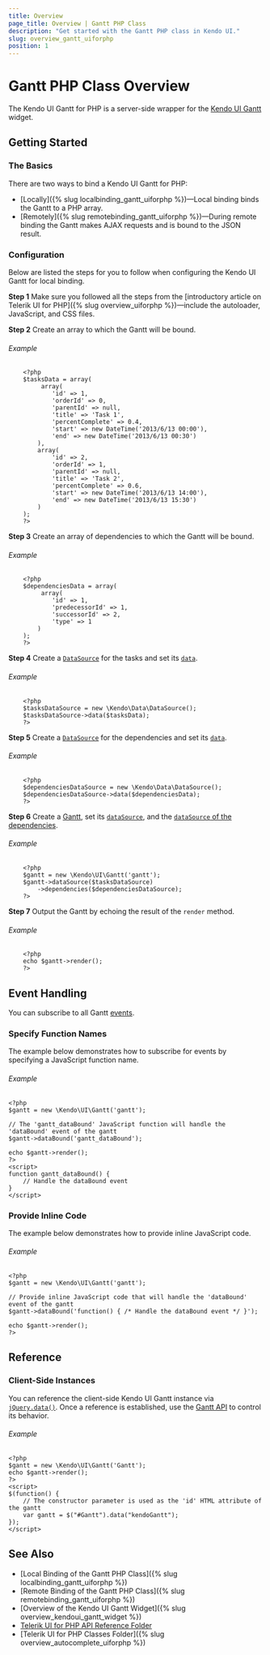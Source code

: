 ```yaml
---
title: Overview
page_title: Overview | Gantt PHP Class
description: "Get started with the Gantt PHP class in Kendo UI."
slug: overview_gantt_uiforphp
position: 1
---
```


# Gantt PHP Class Overview

The Kendo UI Gantt for PHP is a server-side wrapper for the [Kendo UI Gantt](/api/javascript/ui/gantt) widget.

## Getting Started

### The Basics

There are two ways to bind a Kendo UI Gantt for PHP:

* [Locally]({% slug localbinding_gantt_uiforphp %})&mdash;Local binding binds the Gantt to a PHP array.
* [Remotely]({% slug remotebinding_gantt_uiforphp %})&mdash;During remote binding the Gantt makes AJAX requests and is bound to the JSON result.

### Configuration

Below are listed the steps for you to follow when configuring the Kendo UI Gantt for local binding.

**Step 1** Make sure you followed all the steps from the [introductory article on Telerik UI for PHP]({% slug overview_uiforphp %})&mdash;include the autoloader, JavaScript, and CSS files.

**Step 2** Create an array to which the Gantt will be bound.

###### Example

        <?php
        $tasksData = array(
             array(
                'id' => 1,
                'orderId' => 0,
                'parentId' => null,
                'title' => 'Task 1',
                'percentComplete' => 0.4,
                'start' => new DateTime('2013/6/13 00:00'),
                'end' => new DateTime('2013/6/13 00:30')
            ),
            array(
                'id' => 2,
                'orderId' => 1,
                'parentId' => null,
                'title' => 'Task 2',
                'percentComplete' => 0.6,
                'start' => new DateTime('2013/6/13 14:00'),
                'end' => new DateTime('2013/6/13 15:30')
            )
        );
        ?>

**Step 3** Create an array of dependencies to which the Gantt will be bound.

###### Example

        <?php
        $dependenciesData = array(
             array(
                'id' => 1,
                'predecessorId' => 1,
                'successorId' => 2,
                'type' => 1
            )
        );
        ?>

**Step 4** Create a [`DataSource`](/api/php/Kendo/Data/DataSource) for the tasks and set its [`data`](/api/php/Kendo/Data/DataSource#data).

###### Example

        <?php
        $tasksDataSource = new \Kendo\Data\DataSource();
        $tasksDataSource->data($tasksData);
        ?>

**Step 5** Create a [`DataSource`](/api/php/Kendo/Data/DataSource) for the dependencies and set its [`data`](/api/php/Kendo/Data/DataSource#data).

###### Example

        <?php
        $dependenciesDataSource = new \Kendo\Data\DataSource();
        $dependenciesDataSource->data($dependenciesData);
        ?>

**Step 6** Create a [Gantt](/api/php/Kendo/UI/Gantt), set its [`dataSource`](/api/php/Kendo/UI/Gantt#datasource), and the [`dataSource` of the dependencies](/api/php/Kendo/UI/Gantt#dependencies).

###### Example

        <?php
        $gantt = new \Kendo\UI\Gantt('gantt');
        $gantt->dataSource($tasksDataSource)
            ->dependencies($dependenciesDataSource);
        ?>

**Step 7** Output the Gantt by echoing the result of the `render` method.

###### Example

        <?php
        echo $gantt->render();
        ?>

## Event Handling

You can subscribe to all Gantt [events](/api/javascript/ui/gantt#events).

### Specify Function Names

The example below demonstrates how to subscribe for events by specifying a JavaScript function name.

###### Example

    <?php
    $gantt = new \Kendo\UI\Gantt('gantt');

    // The 'gantt_dataBound' JavaScript function will handle the 'dataBound' event of the gantt
    $gantt->dataBound('gantt_dataBound');

    echo $gantt->render();
    ?>
    <script>
    function gantt_dataBound() {
        // Handle the dataBound event
    }
    </script>

### Provide Inline Code

The example below demonstrates how to provide inline JavaScript code.

###### Example

    <?php
    $gantt = new \Kendo\UI\Gantt('gantt');

    // Provide inline JavaScript code that will handle the 'dataBound' event of the gantt
    $gantt->dataBound('function() { /* Handle the dataBound event */ }');

    echo $gantt->render();
    ?>

<!--*-->
## Reference

### Client-Side Instances

You can reference the client-side Kendo UI Gantt instance via [`jQuery.data()`](http://api.jquery.com/jQuery.data/). Once a reference is established, use the [Gantt API](/api/javascript/ui/gantt#methods) to control its behavior.

###### Example

    <?php
    $gantt = new \Kendo\UI\Gantt('Gantt');
    echo $gantt->render();
    ?>
    <script>
    $(function() {
        // The constructor parameter is used as the 'id' HTML attribute of the gantt
        var gantt = $("#Gantt").data("kendoGantt");
    });
    </script>

## See Also

* [Local Binding of the Gantt PHP Class]({% slug localbinding_gantt_uiforphp %})
* [Remote Binding of the Gantt PHP Class]({% slug remotebinding_gantt_uiforphp %})
* [Overview of the Kendo UI Gantt Widget]({% slug overview_kendoui_gantt_widget %})
* [Telerik UI for PHP API Reference Folder](/api/php/Kendo/UI/AutoComplete)
* [Telerik UI for PHP Classes Folder]({% slug overview_autocomplete_uiforphp %})

